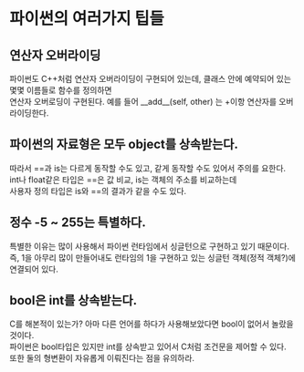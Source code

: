 # 파이썬의 여러가지 팁들

## 연산자 오버라이딩

파이썬도 C++처럼 연산자 오버라이딩이 구현되어 있는데, 클래스 안에 예약되어 있는 몇몇 이름들로 함수를 정의하면  
연산자 오버로딩이 구현된다. 예를 들어 \_\_add\_\_(self, other) 는 +이항 연산자를 오버라이딩한다.  


## 파이썬의 자료형은 모두 object를 상속받는다.

따라서 ==과 is는 다르게 동작할 수도 있고, 같게 동작할 수도 있어서 주의를 요한다.  
int나 float같은 타입은 ==은 값 비교, is는 객체의 주소를 비교하는데  
사용자 정의 타입은 is와 ==의 결과가 같을 수도 있다.  

## 정수 -5 ~ 255는 특별하다.

특별한 이유는 많이 사용해서 파이썬 런타임에서 싱글턴으로 구현하고 있기 때문이다.   
즉, 1을 아무리 많이 만들어내도 런타임의 1을 구현하고 있는 싱글턴 객체(정적 객체?)에 연결되어 있다.  

## bool은 int를 상속받는다.  

C를 해본적이 있는가? 아마 다른 언어를 하다가 사용해보았다면 bool이 없어서 놀랐을 것이다.  
파이썬은 bool타입은 있지만 int를 상속받고 있어서 C처럼 조건문을 제어할 수 있다.   
또한 둘의 형변환이 자유롭게 이뤄진다는 점을 유의하라.  


